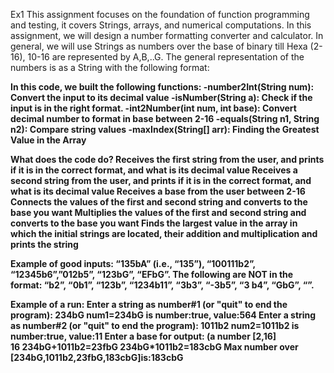 Ex1
This assignment focuses on the foundation of function programming and testing, it covers Strings, arrays, and numerical computations.
In this assignment, we will design a number formatting converter and calculator.
In general, we will use Strings as numbers over the base of binary till Hexa (2-16), 10-16 are represented by A,B,..G.
The general representation of the numbers is as a String with the following format: <number><b><base> 



In this code, we built the following functions:
-number2Int(String num): Convert the input to its decimal value 
-isNumber(String a): Check if the input is in the right format.
-int2Number(int num, int base): Convert decimal number to format in base between 2-16
-equals(String n1, String n2): Compare string values
-maxIndex(String[] arr): Finding the Greatest Value in the Array

What does the code do?
Receives the first string from the user, and prints if it is in the correct format, and what is its decimal value
Receives a second string from the user, and prints if it is in the correct format, and what is its decimal value
Receives a base from the user between 2-16
Connects the values of the first and second string and converts to the base you want
Multiplies the values of the first and second string and converts to the base you want
Finds the largest value in the array in which the initial strings are located, their addition and multiplication and prints the string

Example of good inputs: “135bA” (i.e., “135”), “100111b2”, “12345b6”,”012b5”, “123bG”, “EFbG”. 
The following are NOT in the format: 
“b2”, “0b1”, “123b”, “1234b11”, “3b3”, “-3b5”, “3 b4”, “GbG”, “”.

Example of a run:
Enter a string as number#1 (or "quit" to end the program): 
234bG
num1=234bG is number:true, value:564
Enter a string as number#2 (or "quit" to end the program): 
1011b2
num2=1011b2 is number:true, value:11
Enter a base for output: (a number [2,16]  
16
234bG+1011b2=23fbG
234bG*1011b2=183cbG
Max number over [234bG,1011b2,23fbG,183cbG]is:183cbG


